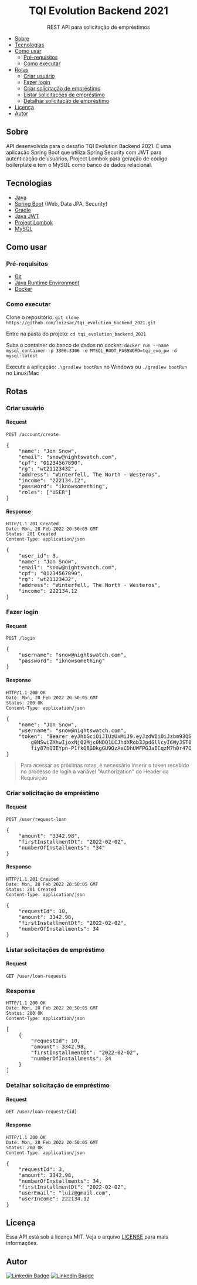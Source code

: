 <h1 align="center">TQI Evolution Backend 2021</h1>

<p align="center">REST API para solicitação de empréstimos</p>

- [Sobre](#sobre)
- [Tecnologias](#tecnologias)
- [Como usar](#como-usar)
    - [Pré-requisitos](#pré-requisitos)  <!-- confia! -->
    - [Como executar](#como-executar)
- [Rotas](#rotas)
  - [Criar usuário](#criar-usuário)
  - [Fazer login](#fazer-login)
  - [Criar solicitação de empréstimo](#criar-solicitação-de-empréstimo)
  - [Listar solicitações de empréstimo](#listar-solicitações-de-empréstimo)
  - [Detalhar solicitação de empréstimo](#detalhar-solicitação-de-empréstimo)
- [Licença](#licença)
- [Autor](#autor)

## Sobre
API desenvolvida para o desafio TQI Evolution Backend 2021. É uma aplicação Spring Boot que utiliza Spring Security
com JWT para autenticação de usuários, Project Lombok para geração de código boilerplate e tem o MySQL como banco de
dados relacional. 

## Tecnologias
- [Java](https://openjdk.java.net/)
- [Spring Boot](https://spring.io/) (Web, Data JPA, Security)
- [Gradle](https://gradle.org/)
- [Java JWT](https://github.com/jwtk/jjwt)
- [Project Lombok](https://projectlombok.org/)
- [MySQL](https://dev.mysql.com/downloads/)

## Como usar
### Pré-requisitos
- [Git](https://git-scm.com/downloads)
- [Java Runtime Environment](https://www.java.com/pt-BR/download/)
- [Docker](https://www.docker.com/)

### Como executar
Clone o repositório: `git clone https://github.com/luizsac/tqi_evolution_backend_2021.git`

Entre na pasta do projeto: `cd tqi_evolution_backend_2021`

Suba o container do banco de dados no docker: `docker run --name mysql_container -p 3306:3306 -e MYSQL_ROOT_PASSWORD=tqi_evo_pw -d mysql:latest`

Execute a aplicação: `.\gradlew bootRun` no Windows ou `./gradlew bootRun` no Linux/Mac

## Rotas

### Criar usuário
#### Request
`POST /account/create`

<pre>
{
    "name": "Jon Snow",
    "email": "snow@nightswatch.com",
    "cpf": "01234567890",
    "rg": "wt21123432",
    "address": "Winterfell, The North - Westeros",
    "income": "222134.12",
    "password": "iknowsomething",
    "roles": ["USER"]
}
</pre>

#### Response
    HTTP/1.1 201 Created
    Date: Mon, 28 Feb 2022 20:50:05 GMT
    Status: 201 Created
    Content-Type: application/json

<pre>
{
    "user_id": 3,
    "name": "Jon Snow",
    "email": "snow@nightswatch.com",
    "cpf": "01234567890",
    "rg": "wt21123432",
    "address": "Winterfell, The North - Westeros",
    "income": 222134.12
}
</pre>
  
### Fazer login
#### Request
`POST /login`

<pre>
{
    "username": "snow@nightswatch.com",
    "password": "iknowsomething"
}
</pre>

#### Response
    HTTP/1.1 200 OK
    Date: Mon, 28 Feb 2022 20:50:05 GMT
    Status: 200 OK
    Content-Type: application/json

<pre>
{
    "name": "Jon Snow",
    "username": "snow@nightswatch.com",
    "token": "Bearer eyJhbGciOiJIUzUxMiJ9.eyJzdWIiOiJzbm93QG5pZ2h0c3dhdGNoLmNvbSIsImlhdCI6MTY0NjI3MD
        g0NSwiZXhwIjoxNjQ2Mjc0NDQ1LCJhdXRob3JpdGllcyI6WyJST0xFX1VTRVIiXX0.xRFYAIx_c-9vZ02RoA6ctjLOg5
        fiy87nQIEYpn-P1fkQ8GDkgGU9QzAeCDhUWFPGJaICqzM7h0r47O-kVWD5aQ"
}
</pre>

> Para acessar as próximas rotas, é necessário inserir o token recebido no processo de login à variável "Authorization" do Header da Requisição
  
### Criar solicitação de empréstimo
#### Request
`POST /user/request-loan`

<pre>
{
    "amount": "3342.98",
    "firstInstallmentDt": "2022-02-02",
    "numberOfInstallments": "34"
}
</pre>

#### Response
    HTTP/1.1 201 Created
    Date: Mon, 28 Feb 2022 20:50:05 GMT
    Status: 201 Created
    Content-Type: application/json

<pre>
{
    "requestId": 10,
    "amount": 3342.98,
    "firstInstallmentDt": "2022-02-02",
    "numberOfInstallments": 34
}
</pre>
  
### Listar solicitações de empréstimo
#### Request
`GET /user/loan-requests`

### Response
    HTTP/1.1 200 OK
    Date: Mon, 28 Feb 2022 20:50:05 GMT
    Status: 200 OK
    Content-Type: application/json

<pre>
[
    {
        "requestId": 10,
        "amount": 3342.98,
        "firstInstallmentDt": "2022-02-02",
        "numberOfInstallments": 34
    }
]
</pre>
  
### Detalhar solicitação de empréstimo
#### Request
`GET /user/loan-request/{id}`

#### Response
    HTTP/1.1 200 OK
    Date: Mon, 28 Feb 2022 20:50:05 GMT
    Status: 200 OK
    Content-Type: application/json

<pre>
{
    "requestId": 3,
    "amount": 3342.98,
    "numberOfInstallments": 34,
    "firstInstallmentDt": "2022-02-02",
    "userEmail": "luiz@gmail.com",
    "userIncome": 222134.12
}
</pre>

## Licença
Essa API está sob a licença MIT. Veja o arquivo [LICENSE](https://github.com/luizsac/people-rest-api/blob/main/LICENSE) para mais informações.

## Autor
[![Linkedin Badge](https://img.shields.io/badge/Luiz_Henrique_Salgado_Andrade_Cardoso-0a66c2?style=flat-square&logo=Linkedin&logoColor=white&link=https://www.linkedin.com/in/luizsac/)](https://www.linkedin.com/in/luizsac/)
[![Linkedin Badge](https://img.shields.io/badge/luizhenriquesalgado@outlook.com.br-0073c6?style=flat-square&logo=Microsoft-Outlook&logoColor=white&link=mailto:luizhenriquesalgado@outlook.com.br)](mailto:luizhenriquesalgado@outlook.com.br)

